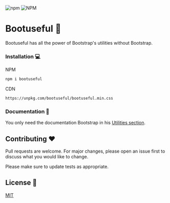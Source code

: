 ![npm](https://img.shields.io/npm/dt/bootuseful.svg) ![NPM](https://img.shields.io/npm/l/bootuseful.svg)
# Bootuseful :rocket:
Bootuseful has all the power of Bootstrap's utilities without Bootstrap.

### Installation :computer:
NPM
```bash
npm i bootuseful
```

CDN
```bash
https://unpkg.com/bootuseful/bootuseful.min.css
```

### Documentation :book:
You only need the documentation Bootstrap in his [Utilities section](https://getbootstrap.com/docs/4.3/utilities).

## Contributing :heart:
Pull requests are welcome. For major changes, please open an issue first to discuss what you would like to change.

Please make sure to update tests as appropriate.

## License :page_with_curl:
[MIT](https://choosealicense.com/licenses/mit/)